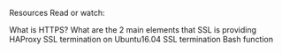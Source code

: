 Resources
Read or watch:

What is HTTPS?
What are the 2 main elements that SSL is providing
HAProxy SSL termination on Ubuntu16.04
SSL termination
Bash function
